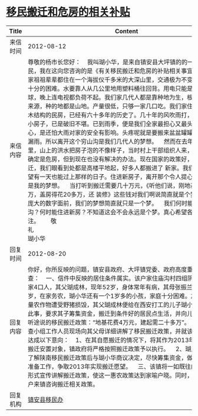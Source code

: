 # <a href="http://www.shangluo.gov.cn/zmhd/ldxxxx.jsp?urltype=leadermail.LeaderMailContentUrl&wbtreeid=1112&leadermailid=1340">移民搬迁和危房的相关补贴</a>
| Title |                                                                                                                                                                                                                                                                                                                                                                                 Content                                                                                                                                                                                                                                                                                                                                                                                  |
|:-----:|--------------------------------------------------------------------------------------------------------------------------------------------------------------------------------------------------------------------------------------------------------------------------------------------------------------------------------------------------------------------------------------------------------------------------------------------------------------------------------------------------------------------------------------------------------------------------------------------------------------------------------------------------------------------------------------------------------------------------------------------------------------------------|
| 来信时间  | 2012-08-12                                                                                                                                                                                                                                                                                                                                                                                                                                                                                                                                                                                                                                                                                                                                                               |
| 来信内容  | 尊敬的杨市长您好：    我叫瑚小华，是来自镇安县大坪镇的的一个深山的农民，我在这向您咨询的是《有关移民搬迁和危房的补贴相关事宜》。    我们家祖祖辈辈都住在一个海拔仪千多米的大深山里，交通极为不变，吃水用电十分的困难。水要靠人从几公里地用塑料桶往回背。用电只能是一个红绣球，晚上连电视都负荷不起。我们家几代人都是靠种地为生，根本没有经济来源，种的地都是山地。产量很低，只够一家几口吃。我们家住的是两间土木结构的民房，已经有六十多年的历史了。几十年的风吹雨打，本不起眼的小房子，已是破旧不堪。已到雨季，便是我们全家最担心又最头疼的事。担心，是还怕大雨对家的安全有影响。头疼呢就是要搬来盆盆罐罐去接屋里的漏雨。所以离开这个穷山沟是我们几代人的梦想。    然而在去年一场大雨里，山上的洪水把房子泡的不像样子，当时村上干部组织人来，拍照了，已确定是危房，但到现在也没有解决的办法。现在国家的政策好，提倡移民搬迁，我们眼看到处都是高楼平地起，好多人都搬进了 新家。我们全家多么希望有一天也能过上那样的日子。住进新房子，离开那个令人提心吊胆的地方是我的梦想。    当打听到搬迁需要几十万元，《听他们说，刚地基费就得4万，盖房得花20多万，还 装修》这些钱对我们啊说简直就是个梦。在这个庞大的数字面前，我们的梦想简直就只是一个梦。    我们何时能离开这穷山沟？何时能住进新房？不知道这会不会永远是个梦。真心希望各位领导关注。       敬礼                                                                                                                          瑚小华 |
| 回复时间  | 2012-08-20                                                                                                                                                                                                                                                                                                                                                                                                                                                                                                                                                                                                                                                                                                                                                               |
| 回复内容  | 你好，你所反映的问题，镇安县政府、大坪镇党委、政府高度重视，经查：    一、信件中反映的居住条件属实。该户家住庙沟村四组阴坡山顶，全家4口人，其父瑚成林，现年52岁，身体常年有病，其母张振兰，现年48岁，在家务农，瑚小华还有一个1岁多的小孩，家庭十分困难。加之近期大量农作物遭受野猪损毁，其父瑚成林便给在西安打工的儿子瑚小华电话诉说此事，要求其子筹集资金，搬迁到条件好的居民点生活，并向儿子讲了他道听途说的移民搬迁政策：“地基花费4万元，建起需二十多万”。    二、镇调查小组工作人员现场向其父母详细讲解了移民搬迁政策，并就该户搬迁一事达成以下意向：    1、在其自愿搬迁的情况下，将其作为2013年度陕南移民搬迁安置对象，镇政府将严格按照搬迁政策予以执行。    2、瑚成林夫妇在了解陕南移民搬迁政策后与瑚小华商议决定，尽快筹集资金，做好搬迁前期准备工作，争取2013年实现搬迁愿望。    三、该镇将一如既往的采取多种形式宣传讲解搬迁政策，使这一惠农政策达到家喻户晓。同时，欢迎广大农户来镇咨询搬迁相关政策。                                                                                                                                                                                                                                                                                              |
| 回复机构  | <a href="../../categories/agencies/镇安县移民办.md">镇安县移民办</a>                                                                                                                                                                                                                                                                                                                                                                                                                                                                                                                                                                                                                                                                                                                 |